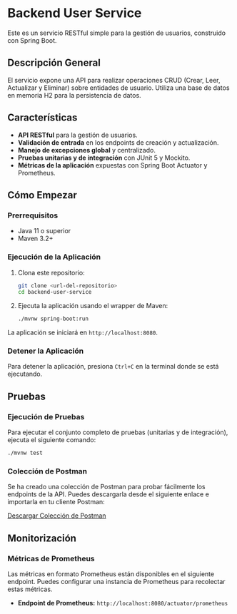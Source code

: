 # Backend User Service

Este es un servicio RESTful simple para la gestión de usuarios, construido con Spring Boot.

## Descripción General

El servicio expone una API para realizar operaciones CRUD (Crear, Leer, Actualizar y Eliminar) sobre entidades de usuario. Utiliza una base de datos en memoria H2 para la persistencia de datos.

## Características

- **API RESTful** para la gestión de usuarios.
- **Validación de entrada** en los endpoints de creación y actualización.
- **Manejo de excepciones global** y centralizado.
- **Pruebas unitarias y de integración** con JUnit 5 y Mockito.
- **Métricas de la aplicación** expuestas con Spring Boot Actuator y Prometheus.

## Cómo Empezar

### Prerrequisitos

- Java 11 o superior
- Maven 3.2+

### Ejecución de la Aplicación

1. Clona este repositorio:
   ```sh
   git clone <url-del-repositorio>
   cd backend-user-service
   ```

2. Ejecuta la aplicación usando el wrapper de Maven:
   ```sh
   ./mvnw spring-boot:run
   ```

La aplicación se iniciará en `http://localhost:8080`.

### Detener la Aplicación

Para detener la aplicación, presiona `Ctrl+C` en la terminal donde se está ejecutando.

## Pruebas

### Ejecución de Pruebas

Para ejecutar el conjunto completo de pruebas (unitarias y de integración), ejecuta el siguiente comando:

```sh
./mvnw test
```

### Colección de Postman

Se ha creado una colección de Postman para probar fácilmente los endpoints de la API. Puedes descargarla desde el siguiente enlace e importarla en tu cliente Postman:

[Descargar Colección de Postman](<github-url-coleccion-postman>)

## Monitorización


### Métricas de Prometheus

Las métricas en formato Prometheus están disponibles en el siguiente endpoint. Puedes configurar una instancia de Prometheus para recolectar estas métricas.

- **Endpoint de Prometheus:** `http://localhost:8080/actuator/prometheus`
